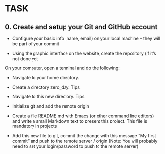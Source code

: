 # TASK
## 0. Create and setup your Git and GitHub account

* Configure your basic info (name, email) on your local machine – they will be part of your commit

* Using the graphic interface on the website, create the repository (if it’s not done yet

On your computer, open a terminal and do the following:

* Navigate to your home directory.

* Create a directory zero_day. Tips

* Navigate to this new directory. Tips

* Initialize git and add the remote origin

* Create a file README.md with Emacs (or other command line editors) and write a small Markdown text to present this project. This file is mandatory in projects

* Add this new file to git, commit the change with this message “My first commit” and push to the remote server / origin (Note: You will probably need to set your login/password to push to the remote server)
